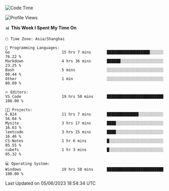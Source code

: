 <!--START_SECTION:waka-->
![Code Time](http://img.shields.io/badge/Code%20Time-972%20hrs%2038%20mins-blue)

![Profile Views](http://img.shields.io/badge/Profile%20Views-0-blue)

📊 **This Week I Spent My Time On** 

```text
🕑︎ Time Zone: Asia/Shanghai

💬 Programming Languages: 
Go                       15 hrs 7 mins       ███████████████████░░░░░░   76.22 % 
Markdown                 4 hrs 36 mins       ██████░░░░░░░░░░░░░░░░░░░   23.25 % 
Bash                     5 mins              ░░░░░░░░░░░░░░░░░░░░░░░░░   00.44 % 
Other                    1 min               ░░░░░░░░░░░░░░░░░░░░░░░░░   00.09 % 

🔥 Editors: 
VS Code                  19 hrs 50 mins      █████████████████████████   100.00 % 

🐱‍💻 Projects: 
6.824                    11 hrs 7 mins       ██████████████░░░░░░░░░░░   56.04 % 
Mysite                   3 hrs 17 mins       ████░░░░░░░░░░░░░░░░░░░░░   16.63 % 
leetcode                 3 hrs 15 mins       ████░░░░░░░░░░░░░░░░░░░░░   16.46 % 
CS-Notes                 1 hr 6 mins         █░░░░░░░░░░░░░░░░░░░░░░░░   05.55 % 
cubefs                   1 hr 3 mins         █░░░░░░░░░░░░░░░░░░░░░░░░   05.32 % 

💻 Operating System: 
Windows                  19 hrs 50 mins      █████████████████████████   100.00 % 
```


 Last Updated on 05/06/2023 18:54:34 UTC
<!--END_SECTION:waka-->